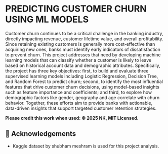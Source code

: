 # PREDICTING CUSTOMER CHURN USING ML MODELS

Customer churn continues to be a critical challenge in the banking industry, directly impacting revenue, customer lifetime value, and overall profitability. Since retaining existing customers is generally more cost-effective than acquiring new ones, banks must identify early indicators of dissatisfaction to prevent churn. This project addresses that need by developing machine learning models that can classify whether a customer is likely to leave based on historical account data and demographic attributes. Specifically, the project has three key objectives: first, to build and evaluate three supervised learning models including Logistic Regression, Decision Tree, and Random Forest to predict churn; second, to identify the most influential features that drive customer churn decisions, using model-based insights such as feature importance and coefficients; and third, to explore how demographic factors like gender, geography and age correlate with churn behavior. Together, these efforts aim to provide banks with actionable, data-driven insights that support targeted customer retention strategies.

**Please credit this work when used: © 2025 NK, MIT Licensed.**

## 🙌 Acknowledgements
- Kaggle dataset by shubham meshram is used for this project analysis.

